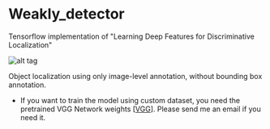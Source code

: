 # Weakly_detector
Tensorflow implementation of "Learning Deep Features for Discriminative Localization"

![alt tag](https://github.com/jazzsaxmafia/Weakly_detector/blob/master/results/demo.main.jpg)

Object localization using only image-level annotation, without bounding box annotation.

* If you want to train the model using custom dataset, you need the pretrained VGG Network weights [[VGG](https://drive.google.com/file/d/0B5o40yxdA9PqOVI5dF9tN3NUc2c/view?usp=sharing)]. Please send me an email if you need it. 

